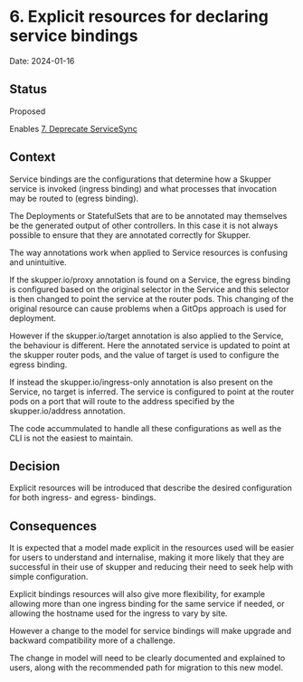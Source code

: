 # 6. Explicit resources for declaring service bindings

Date: 2024-01-16

## Status

Proposed

Enables [7. Deprecate ServiceSync](0007-deprecate-servicesync.md)

## Context

Service bindings are the configurations that determine how a Skupper
service is invoked (ingress binding) and what processes that
invocation may be routed to (egress binding).

The Deployments or StatefulSets that are to be annotated may
themselves be the generated output of other controllers. In this case
it is not always possible to ensure that they are annotated correctly
for Skupper.

The way annotations work when applied to Service resources is
confusing and unintuitive.

If the skupper.io/proxy annotation is found on a Service, the egress
binding is configured based on the original selector in the Service
and this selector is then changed to point the service at the router
pods. This changing of the original resource can cause problems when a
GitOps approach is used for deployment.

However if the skupper.io/target annotation is also applied to the
Service, the behaviour is different. Here the annotated service is
updated to point at the skupper router pods, and the value of target
is used to configure the egress binding.

If instead the skupper.io/ingress-only annotation is also present on
the Service, no target is inferred. The service is configured to point
at the router pods on a port that will route to the address specified
by the skupper.io/address annotation.

The code accummulated to handle all these configurations as well as
the CLI is not the easiest to maintain.

## Decision

Explicit resources will be introduced that describe the desired
configuration for both ingress- and egress- bindings.

## Consequences

It is expected that a model made explicit in the resources used will
be easier for users to understand and internalise, making it more
likely that they are successful in their use of skupper and reducing
their need to seek help with simple configuration.

Explicit bindings resources will also give more flexibility, for
example allowing more than one ingress binding for the same service if
needed, or allowing the hostname used for the ingress to vary by site.

However a change to the model for service bindings will make upgrade
and backward compatibility more of a challenge.

The change in model will need to be clearly documented and explained
to users, along with the recommended path for migration to this new
model.
